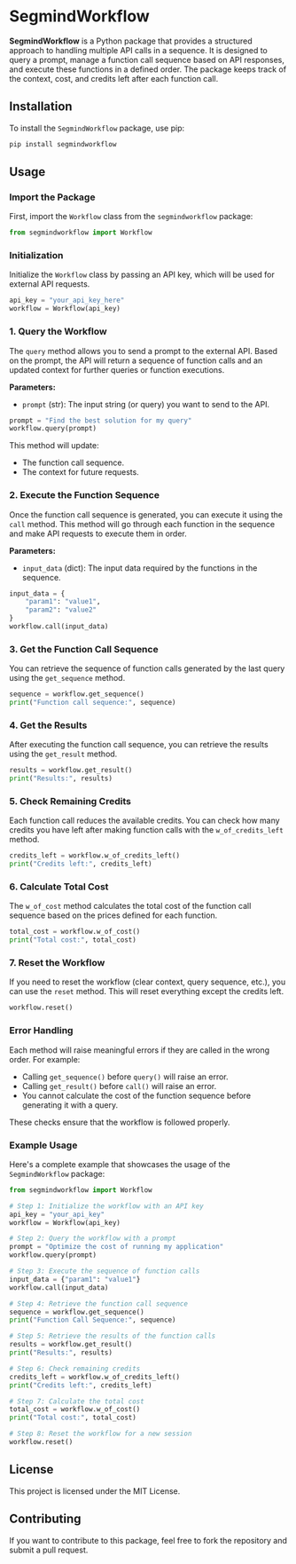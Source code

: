 # SegmindWorkflow

**SegmindWorkflow** is a Python package that provides a structured approach to handling multiple API calls in a sequence. It is designed to query a prompt, manage a function call sequence based on API responses, and execute these functions in a defined order. The package keeps track of the context, cost, and credits left after each function call.

## Installation

To install the `SegmindWorkflow` package, use pip:

```bash
pip install segmindworkflow
```

## Usage

### Import the Package

First, import the `Workflow` class from the `segmindworkflow` package:

```python
from segmindworkflow import Workflow
```

### Initialization

Initialize the `Workflow` class by passing an API key, which will be used for external API requests.

```python
api_key = "your_api_key_here"
workflow = Workflow(api_key)
```

### 1. Query the Workflow

The `query` method allows you to send a prompt to the external API. Based on the prompt, the API will return a sequence of function calls and an updated context for further queries or function executions.

**Parameters:**

- `prompt` (str): The input string (or query) you want to send to the API.

```python
prompt = "Find the best solution for my query"
workflow.query(prompt)
```

This method will update:
- The function call sequence.
- The context for future requests.

### 2. Execute the Function Sequence

Once the function call sequence is generated, you can execute it using the `call` method. This method will go through each function in the sequence and make API requests to execute them in order.

**Parameters:**

- `input_data` (dict): The input data required by the functions in the sequence.

```python
input_data = {
    "param1": "value1",
    "param2": "value2"
}
workflow.call(input_data)
```

### 3. Get the Function Call Sequence

You can retrieve the sequence of function calls generated by the last query using the `get_sequence` method.

```python
sequence = workflow.get_sequence()
print("Function call sequence:", sequence)
```

### 4. Get the Results

After executing the function call sequence, you can retrieve the results using the `get_result` method.

```python
results = workflow.get_result()
print("Results:", results)
```

### 5. Check Remaining Credits

Each function call reduces the available credits. You can check how many credits you have left after making function calls with the `w_of_credits_left` method.

```python
credits_left = workflow.w_of_credits_left()
print("Credits left:", credits_left)
```

### 6. Calculate Total Cost

The `w_of_cost` method calculates the total cost of the function call sequence based on the prices defined for each function.

```python
total_cost = workflow.w_of_cost()
print("Total cost:", total_cost)
```

### 7. Reset the Workflow

If you need to reset the workflow (clear context, query sequence, etc.), you can use the `reset` method. This will reset everything except the credits left.

```python
workflow.reset()
```

### Error Handling

Each method will raise meaningful errors if they are called in the wrong order. For example:
- Calling `get_sequence()` before `query()` will raise an error.
- Calling `get_result()` before `call()` will raise an error.
- You cannot calculate the cost of the function sequence before generating it with a query.

These checks ensure that the workflow is followed properly.

### Example Usage

Here's a complete example that showcases the usage of the `SegmindWorkflow` package:

```python
from segmindworkflow import Workflow

# Step 1: Initialize the workflow with an API key
api_key = "your_api_key"
workflow = Workflow(api_key)

# Step 2: Query the workflow with a prompt
prompt = "Optimize the cost of running my application"
workflow.query(prompt)

# Step 3: Execute the sequence of function calls
input_data = {"param1": "value1"}
workflow.call(input_data)

# Step 4: Retrieve the function call sequence
sequence = workflow.get_sequence()
print("Function Call Sequence:", sequence)

# Step 5: Retrieve the results of the function calls
results = workflow.get_result()
print("Results:", results)

# Step 6: Check remaining credits
credits_left = workflow.w_of_credits_left()
print("Credits left:", credits_left)

# Step 7: Calculate the total cost
total_cost = workflow.w_of_cost()
print("Total cost:", total_cost)

# Step 8: Reset the workflow for a new session
workflow.reset()
```

## License

This project is licensed under the MIT License.

## Contributing

If you want to contribute to this package, feel free to fork the repository and submit a pull request.
